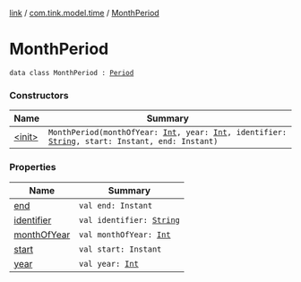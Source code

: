 [link](../../index.md) / [com.tink.model.time](../index.md) / [MonthPeriod](./index.md)

# MonthPeriod

`data class MonthPeriod : `[`Period`](../-period/index.md)

### Constructors

| Name | Summary |
|---|---|
| [&lt;init&gt;](-init-.md) | `MonthPeriod(monthOfYear: `[`Int`](https://kotlinlang.org/api/latest/jvm/stdlib/kotlin/-int/index.html)`, year: `[`Int`](https://kotlinlang.org/api/latest/jvm/stdlib/kotlin/-int/index.html)`, identifier: `[`String`](https://kotlinlang.org/api/latest/jvm/stdlib/kotlin/-string/index.html)`, start: Instant, end: Instant)` |

### Properties

| Name | Summary |
|---|---|
| [end](end.md) | `val end: Instant` |
| [identifier](identifier.md) | `val identifier: `[`String`](https://kotlinlang.org/api/latest/jvm/stdlib/kotlin/-string/index.html) |
| [monthOfYear](month-of-year.md) | `val monthOfYear: `[`Int`](https://kotlinlang.org/api/latest/jvm/stdlib/kotlin/-int/index.html) |
| [start](start.md) | `val start: Instant` |
| [year](year.md) | `val year: `[`Int`](https://kotlinlang.org/api/latest/jvm/stdlib/kotlin/-int/index.html) |
